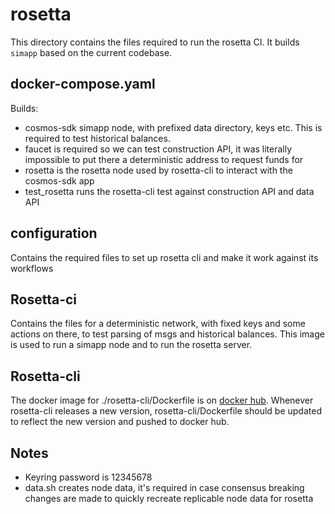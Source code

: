 # rosetta

This directory contains the files required to run the rosetta CI. It builds `simapp` based on the current codebase.

## docker-compose.yaml

Builds:

- cosmos-sdk simapp node, with prefixed data directory, keys etc. This is required to test historical balances.
- faucet is required so we can test construction API, it was literally impossible to put there a deterministic address to request funds for
- rosetta is the rosetta node used by rosetta-cli to interact with the cosmos-sdk app
- test_rosetta runs the rosetta-cli test against construction API and data API

## configuration

Contains the required files to set up rosetta cli and make it work against its workflows

## Rosetta-ci

Contains the files for a deterministic network, with fixed keys and some actions on there, to test parsing of msgs and historical balances.  This image is used to run a simapp node and to run the rosetta server.

## Rosetta-cli
The docker image for ./rosetta-cli/Dockerfile is on [docker hub](https://hub.docker.com/r/tendermintdev/rosetta-cli).  Whenever rosetta-cli releases a new version, rosetta-cli/Dockerfile should be updated to reflect the new version and pushed to docker hub.

## Notes

- Keyring password is 12345678
- data.sh creates node data, it's required in case consensus breaking changes are made to quickly recreate replicable node data for rosetta
